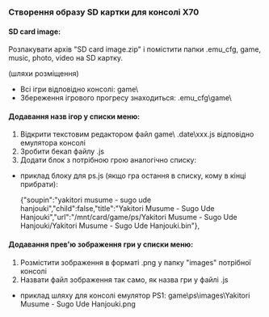 ### Створення образу SD картки для консолі X70

#### SD card image:

Розпакувати архів "SD card image.zip" і помістити папки .emu_cfg, game, music, photo, video на SD картку.

(шляхи розміщення)
 
- Всі ігри відповідно консолі: game\
- Збереження ігрового прогресу знаходиться: .emu_cfg\game\

#### Додавання назв ігор у списки меню:

1. Відкрити текстовим редактором файл game\ .date\xxx.js відповідно емулятора консолі
2. Зробити бекап файлу .js
3. Додати блок з потрібною грою аналогічно списку:
- приклад блоку для ps.js (якщо гра остання в списку, кому в кінці прибрати):

  {"soupin":"yakitori musume - sugo ude hanjouki","child":false,"title":"Yakitori Musume - Sugo Ude Hanjouki","url":"/mnt/card/game/ps/Yakitori Musume - Sugo Ude Hanjouki/Yakitori Musume - Sugo Ude Hanjouki.bin"},
  
#### Додавання прев'ю зображення гри у списки меню:

1. Розмістити зображення в форматі .png у папку "images" потрібної консолі
2. Назвати файл зображення так само, як назва гри у файлі .js
- приклад шляху для консолі емулятор PS1:
game\ps\images\Yakitori Musume - Sugo Ude Hanjouki.png

